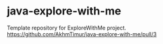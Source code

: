 # java-explore-with-me

Template repository for ExploreWithMe project.
https://github.com/AkhmTimur/java-explore-with-me/pull/3